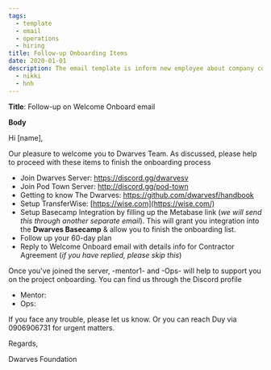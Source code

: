 ```yaml
---
tags: 
  - template
  - email
  - operations
  - hiring
title: Follow-up Onboarding Items
date: 2020-01-01
description: The email template is inform new employee about company communication channel and mentor profile.
  - nikki
  - hnh
---
```


**Title**: Follow-up on Welcome Onboard email

**Body**

Hi [name],

Our pleasure to welcome you to Dwarves Team. As discussed, please help to proceed with these items to finish the onboarding process

- Join Dwarves Server: https://discord.gg/dwarvesv
- Join Pod Town Server: http://discord.gg/pod-town
- Getting to know The Dwarves: https://github.com/dwarvesf/handbook
- Setup TransferWise: [https://wise.com](https://wise.com/)
- Setup Basecamp Integration by filling up the Metabase link (*we will send this through another separate email*). This will grant you integration into the **Dwarves Basecamp** & allow you to finish the onboarding list.
- Follow up your 60-day plan
- Reply to Welcome Onboard email with details info for Contractor Agreement (*if you have replied, please skip this*)

Once you've joined the server, -mentor1- and -Ops- will help to support you on the project onboarding. You can find us through the Discord profile

- Mentor:
- Ops:

If you face any trouble, please let us know. Or you can reach Duy via 0906906731 for urgent matters.

Regards,

Dwarves Foundation
